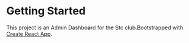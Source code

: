 # Getting Started

This project is an Admin Dashboard for the Stc club.Bootstrapped with [Create React App](https://github.com/facebook/create-react-app).